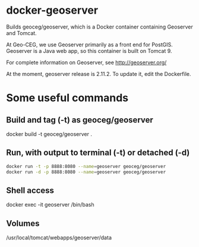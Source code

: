 # docker-geoserver
Builds geoceg/geoserver, which is a Docker container containing Geoserver and Tomcat.

At Geo-CEG, we use Geoserver primarily as a front end for PostGIS.
Geoserver is a Java web app, so this container is built on Tomcat 9.

For complete information on Geoserver, see http://geoserver.org/

At the moment, geoserver release is 2.11.2.
To update it, edit the Dockerfile.

# Some useful commands

## Build and tag (-t) as geoceg/geoserver
docker build -t geoceg/geoserver .

## Run, with output to terminal (-t) or detached (-d)
````bash
docker run -t -p 8888:8080 --name=geoserver geoceg/geoserver
docker run -d -p 8888:8080 --name=geoserver geoceg/geoserver
````

## Shell access
docker exec -it geoserver /bin/bash

## Volumes

/usr/local/tomcat/webapps/geoserver/data